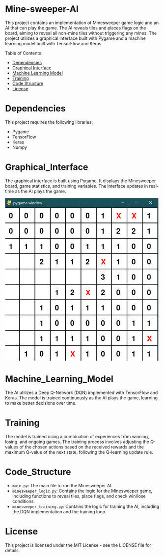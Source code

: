# Mine-sweeper-AI
This project contains an implementation of Minesweeper game logic and an AI that can play the game. The AI reveals tiles and places flags on the board, aiming to reveal all non-mine tiles without triggering any mines. The project utilizes a graphical interface built with Pygame and a machine learning model built with TensorFlow and Keras.

Table of Contents
- [Dependencies](#Dependencies)
- [Graphical Interface](#Graphical_Interface)
- [Machine Learning Model](#Machine_Learning_Model)
- [Training](#Training)
- [Code Structure](#Code_Structure)
- [License](#License)

# Dependencies
This project requires the following libraries:

- Pygame
- TensorFlow
- Keras
- Numpy

# Graphical_Interface
The graphical interface is built using Pygame. It displays the Minesweeper board, game statistics, and training variables. The interface updates in real-time as the AI plays the game. 

![](https://github.com/Potassium-chromate/Mine-sweeper-AI/blob/main/picture/interface.png)

# Machine_Learning_Model
The AI utilizes a Deep Q-Network (DQN) implemented with TensorFlow and Keras. The model is trained continuously as the AI plays the game, learning to make better decisions over time.

# Training
The model is trained using a combination of experiences from winning, losing, and ongoing games. The training process involves adjusting the Q-values of the chosen actions based on the received rewards and the maximum Q-value of the next state, following the Q-learning update rule.

# Code_Structure
- `main.py`: The main file to run the Minesweeper AI.
- `minesweeper_logic.py`: Contains the logic for the Minesweeper game, including functions to reveal tiles,       place flags, and check win/lose conditions.
- `minesweeper_training.py`: Contains the logic for training the AI, including the DQN implementation and the     training loop.

# License
This project is licensed under the MIT License - see the LICENSE file for details.
